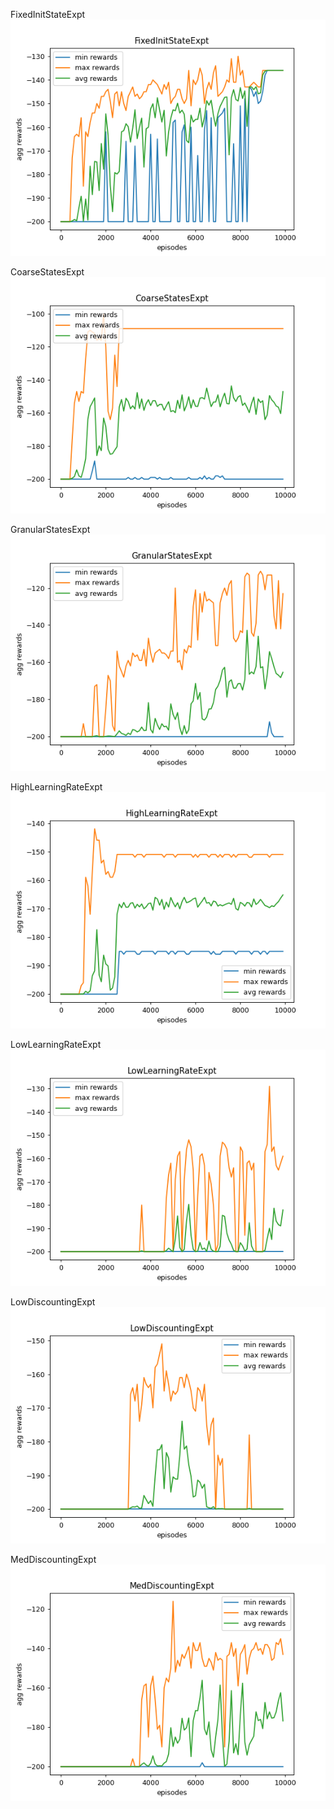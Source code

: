 FixedInitStateExpt  
![FixedInitStateExpt](stats_FixedInitStateExpt.png)

CoarseStatesExpt  
![CoarseStatesExpt](stats_CoarseStatesExpt.png)

GranularStatesExpt  
![GranularStatesExpt](stats_GranularStatesExpt.png)

HighLearningRateExpt  
![HighLearningRateExpt](stats_HighLearningRateExpt.png)

LowLearningRateExpt  
![LowLearningRateExpt](stats_LowLearningRateExpt.png)

LowDiscountingExpt  
![LowDiscountingExpt](stats_LowDiscountingExpt.png)

MedDiscountingExpt  
![MedDiscountingExpt](stats_MedDiscountingExpt.png)
